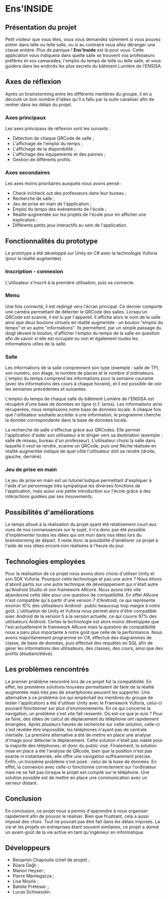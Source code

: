# Ens'INSIDE

## Présentation du projet

Petit visiteur que vous êtes, vous vous demandez sûrement si vous pouvez entrer dans telle ou telle salle, ou si au contraire vous allez déranger une classe entière. Plus de panique ! **Ens'Inside** est là pour vous. Cette application vous indiquera dans quelle salle se trouvent vos professeurs préférés et vos camarades, l'emploi du temps de telle ou telle salle, et vous guidera dans les endroits les plus secrets du bâtiment Lumière de l'ENSISA.

## Axes de réflexion

Après un brainstorming entre les différents membres du groupe, il en a découlé un bon nombre d'idées qu'il a fallu par la suite canaliser afin de rentrer dans les délais du projet.

### Axes principaux
Les axes principaux de réflexion sont les suivants :
  - Détection de chaque QRCode de salle ;
  - L'affichage de l'emploi du temps ;
  - L'affichage de la disponibilité ;
  - L'affichage des équipements et des pannes ;
  - Gestion de différents profils.

### Axes secondaires
Les axes moins prioritaires auxquels nous avons pensé :
  - Check in/check out des professeurs dans leur bureau ;
  - Recherche de salle ;
  - Jeu de prise en main de l'application ;
  - Emploi du temps des événements de l'école ;
  - Réalité augmentée sur les projets de l'école pour en afficher une explication ;
  - Différents petits jeux interactifs au sein de l'application.

## Fonctionnalités du prototype

Le prototype a été développé sur Unity en C# avec la technologie Vuforia (pour la réalité augmentée).

### Inscription - connexion
L'utilisateur s'inscrit à la première utilisation, puis se connecte.

### Menu
Une fois connecté, il est redirigé vers l'écran principal. Ce dernier comporte une caméra permettant de détecter le QRCode des salles. Lorsqu'un QRCode est scanné, il est lu par l'appareil. Il affiche alors le nom de la salle ainsi que deux boutons virtuels en réalité augmentée : un bouton "emploi du temps" et un autre "informations". Ils permettent, par un simple passage du doigt devant le bouton, d'afficher l'emploi du temps de la salle en question afin de savoir si elle est occupée ou non et également toutes les informations utiles de la salle.

### Salle
Les informations de la salle comprennent son type (exemple : salle de TP), son numéro, son étage, le nombre de places et le nombre d'ordinateurs. L'emploi du temps comprend les informations pour la semaine courante (avec les informations des cours à chaque horaire), et il est possible de voir les semaines précédentes et suivantes.



L'emploi du temps de chaque salle du bâtiment Lumière de l'ENSISA est récupéré d'une base de données en ligne (c.f. Iariss). Les informations ainsi récupérées, nous remplissons notre base de données locale. A chaque fois que l'utilisateur souhaite accéder à une information, le programme cherche la donnée correspondante dans la base de données locale.

La recherche de salle s'effectue grâce aux QRCodes. Elle permet l'application d'aider son utilisateur à le diriger vers sa destination (exemple : salle de réseau, bureau d'un professeur). L'utilisateur choisi la salle dans laquelle il veut se rendre, scanne un QRCode, puis une flèche réalisée en réalité augmentée indique de quel côté l'utilisateur doit se rendre (droite, gauche, derrière).

### Jeu de prise en main
Le jeu de prise en main est un tutoriel ludique permettant d'expliquer à l'aide d'un personnage très sympatique les diverses fonctions de l'application, mais aussi une petite introduction sur l'école grâce à des intéractions guidées par ses mouvements.

## Possibilités d'améliorations

Le temps alloué à la réalisation du projet ayant été relativement court aux vues de nos connaissances sur le sujet, il n'a donc pas été possible d'implémenter toutes les idées qui ont muri dans nos têtes lors du brainstorming de départ. Il reste donc la possibilité d'améliorer ce projet à l'aide de nos idées encore non réalisées à l'heure du jour.

## Technologies employées

Pour la réalisation de ce projet nous avons donc choisi d'utiliser Unity et son SDK Vuforia. Pourquoi cette technologie et pas une autre ? Nous étions d'abord partis sur une autre technique de développement qui n'était autre qu'Android Studio et son framework ARcore. Nous avons très vite abandonné cette idée pour une question de compatibilité. En effet ARcore n'est compatible qu'à partir d'une version 7 d'Android, ce qui représente environ 10% des utilisateurs Android : public beaucoup trop maigre à notre goût. L'utilisation de Unity et Vuforia nous permet alors d'être compatible avec Android de la version 5 à la version actuelle, ce qui couvre 97% des utilisateurs Android. Certes la technologie est alors moins développée que l'est actuellement le framework ARcore mais la question de compatibilité nous a paru plus importante à notre goût que celle de la performance. 
Nous avons majoritairement programmé en C#, effectué des diagrammes de classe, de base de données, puis effectué des requêtes en SQL afin de gérer les informations des utilisateurs, des classes, des cours, ainsi que des profils (étudiant/élève).

## Les problèmes rencontrés

Le premier problème rencontré lors de ce projet fut la compatibilité. En effet, les premières solutions trouvées permettaient de faire de la réalité augmentée mais très peu de smartphones peuvent les supporter. Une alternative à ce problème (ce qui empêchait les membres du groupe de tester l'application) a été d'utiliser Unity avec le Framework Vuforia, celui-ci pouvant fonctionner sur plus d'environnements. 
En ce qui concerne la navigation, un problème s'est vite fait ressentir. Où est-ce que je suis ? Pour se faire, des idées de calcul de déplacement du téléphone ont rapidement émergées. Après plusieurs heures de recherche sur cette solution, celle-ci s'est révélée être impossible, les téléphones n'ayant pas de centrale inertielle. La première alternative a été de mettre en place une analyse d'image pour détecter le déplacement. Cette solution n'était pas viable pour la majorité des téléphones, et donc du public visé. Finalement, la solution mise en place a été l'analyse de QRcode, bien que la position n'est pas exacte ni instantannée, elle offre une navigation suffisamment précise. 
Enfin, un troisième problème s'est posé : celui de la base de données. En effet, la connexion avec celle-ci fonctionne correctement sur l'ordinateur mais ne se fait pas lorsque le projet est compilé sur le téléphone. Une solution possible est de mettre en place une communication avec un serveur distant.

## Conclusion

En conclusion, ce projet nous a permis d'apprendre à nous organiser rapidement afin de pouvoir le réaliser. Bien que frustrant, cela a aussi imposé des choix. Tout ne pouvait pas être fait dans les délais imposés. La vie et les projets en entreprises étant souvent similaires, ce projet a donné un avant-goût de la vie active en tant qu'ingénieur en informatique.

## Développeurs

* Benjamin Chapoulie (chef de projet) ;
* Büşra Dağlı ;
* Manon Heyser ;
* Pierre Mantegazza ;
* Lisa Moulis ;
* Batiste Pretesac ;
* Lucas Schloesslin.
